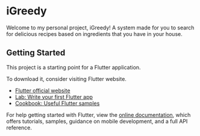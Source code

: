 # iGreedy

Welcome to my personal project, iGreedy! A system made for you to search for delicious recipes based on ingredients that you have in your house.

## Getting Started

This project is a starting point for a Flutter application.

To download it, consider visiting Flutter website.

- [Flutter official website](https://flutter.dev/)
- [Lab: Write your first Flutter app](https://flutter.dev/docs/get-started/codelab)
- [Cookbook: Useful Flutter samples](https://flutter.dev/docs/cookbook)

For help getting started with Flutter, view the
[online documentation](https://flutter.dev/docs), which offers tutorials,
samples, guidance on mobile development, and a full API reference.